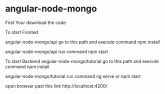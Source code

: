 # angular-node-mongo

First Your download the code

To start Fronted

angular-node-mongo/api go to this path and execute command
npm install

angular-node-mongo/api run command
npm start


To start Backend
angular-node-mongo/tutorial go to this path and execute command
npm install

angular-node-mongo/tutorial run command
ng serve or npm start

open browser past this link
http://localhost:4200/
